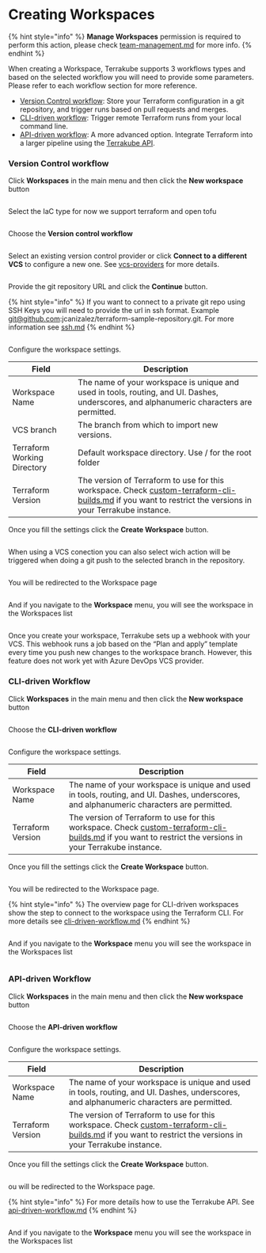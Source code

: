 # Creating Workspaces



{% hint style="info" %}
**Manage Workspaces** permission is required to perform this action, please check [team-management.md](../organizations/team-management.md "mention") for more info.
{% endhint %}



When creating a Workspace, Terrakube supports 3 workflows types and based on the selected workflow you will need to provide some parameters. Please refer to each workflow section for more reference.&#x20;

* [Version Control workflow](creating-workspaces.md#version-control-workflow): Store your Terraform configuration in a git repository, and trigger runs based on pull requests and merges.&#x20;
* [CLI-driven workflow](creating-workspaces.md#cli-driven-workflow): Trigger remote Terraform runs from your local command line.
* [API-driven workflow](creating-workspaces.md#api-driven-workflow): A more advanced option. Integrate Terraform into a larger pipeline using the [Terrakube API](../../api/getting-started.md).

### Version Control workflow

Click **Workspaces** in the main menu and then click the **New workspace** button

<figure><img src="../../.gitbook/assets/image (220).png" alt=""><figcaption></figcaption></figure>

Select the IaC type for now we support terraform and open tofu

<figure><img src="../../.gitbook/assets/image (1) (1) (1) (1) (1) (1) (1).png" alt=""><figcaption></figcaption></figure>

Choose the **Version control workflow**

<figure><img src="../../.gitbook/assets/image (242).png" alt=""><figcaption></figcaption></figure>

Select an existing version control provider or click **Connect to a different VCS** to configure a new one. See [vcs-providers](../vcs-providers/ "mention") for more details.

<figure><img src="../../.gitbook/assets/image (217).png" alt=""><figcaption></figcaption></figure>

Provide the git repository URL and click the **Continue** button.

{% hint style="info" %}
If you want to connect to a private git repo using SSH Keys you will need to provide the url in ssh format. Example git@github.com:jcanizalez/terraform-sample-repository.git. For more information see [ssh.md](../vcs-providers/ssh.md "mention")
{% endhint %}

<figure><img src="../../.gitbook/assets/image (240).png" alt=""><figcaption></figcaption></figure>

Configure the workspace settings.&#x20;

| Field                       | Description                                                                                                                                                                                                                            |
| --------------------------- | -------------------------------------------------------------------------------------------------------------------------------------------------------------------------------------------------------------------------------------- |
| Workspace Name              | The name of your workspace is unique and used in tools, routing, and UI. Dashes, underscores, and alphanumeric characters are permitted.                                                                                               |
| VCS branch                  | The branch from which to import new versions.                                                                                                                                                                                          |
| Terraform Working Directory | Default workspace directory. Use / for the root folder                                                                                                                                                                                 |
| Terraform Version           | The version of Terraform to use for this workspace. Check [custom-terraform-cli-builds.md](../../getting-started/deployment/custom-terraform-cli-builds.md "mention") if you want to restrict the versions in your Terrakube instance. |

Once you fill the settings click the **Create Workspace** button.

<figure><img src="../../.gitbook/assets/image (135).png" alt=""><figcaption></figcaption></figure>

When using a VCS conection you can also select wich action will be triggered when doing a git push to the selected branch in the repository.

<figure><img src="../../.gitbook/assets/image (1) (1) (1) (1) (1).png" alt=""><figcaption></figcaption></figure>

You will be redirected to the Workspace page

<figure><img src="../../.gitbook/assets/image (107).png" alt=""><figcaption></figcaption></figure>

And if you navigate to the **Workspace** menu, you will see the workspace in the Workspaces list

<figure><img src="../../.gitbook/assets/image (222).png" alt=""><figcaption></figcaption></figure>

Once you create your workspace, Terrakube sets up a webhook with your VCS. This webhook runs a job based on the “Plan and apply” template every time you push new changes to the workspace branch. However, this feature does not work yet with Azure DevOps VCS provider.&#x20;



### CLI-driven Workflow

Click **Workspaces** in the main menu and then click the **New workspace** button

<figure><img src="../../.gitbook/assets/image (226).png" alt=""><figcaption></figcaption></figure>

Choose the **CLI-driven workflow**

<figure><img src="../../.gitbook/assets/image (239).png" alt=""><figcaption></figcaption></figure>

Configure the workspace settings.&#x20;

| Field             | Description                                                                                                                                                                                                                            |
| ----------------- | -------------------------------------------------------------------------------------------------------------------------------------------------------------------------------------------------------------------------------------- |
| Workspace Name    | The name of your workspace is unique and used in tools, routing, and UI. Dashes, underscores, and alphanumeric characters are permitted.                                                                                               |
| Terraform Version | The version of Terraform to use for this workspace. Check [custom-terraform-cli-builds.md](../../getting-started/deployment/custom-terraform-cli-builds.md "mention") if you want to restrict the versions in your Terrakube instance. |

Once you fill the settings click the **Create Workspace** button.

<figure><img src="../../.gitbook/assets/image (97).png" alt=""><figcaption></figcaption></figure>

You will be redirected to the Workspace page.

{% hint style="info" %}
The overview page for CLI-driven workspaces show the step to connect to the workspace using the Terraform CLI. For more details see [cli-driven-workflow.md](cli-driven-workflow.md "mention")
{% endhint %}

<figure><img src="../../.gitbook/assets/image (181).png" alt=""><figcaption></figcaption></figure>

And if you navigate to the **Workspace** menu you will see the workspace in the Workspaces list

<figure><img src="../../.gitbook/assets/image (216).png" alt=""><figcaption></figcaption></figure>

### API-driven Workflow

Click **Workspaces** in the main menu and then click the **New workspace** button

<figure><img src="../../.gitbook/assets/image (220).png" alt=""><figcaption></figcaption></figure>

Choose the **API-driven workflow**

<figure><img src="../../.gitbook/assets/image (131).png" alt=""><figcaption></figcaption></figure>

Configure the workspace settings.&#x20;

| Field             | Description                                                                                                                                                                                                                            |
| ----------------- | -------------------------------------------------------------------------------------------------------------------------------------------------------------------------------------------------------------------------------------- |
| Workspace Name    | The name of your workspace is unique and used in tools, routing, and UI. Dashes, underscores, and alphanumeric characters are permitted.                                                                                               |
| Terraform Version | The version of Terraform to use for this workspace. Check [custom-terraform-cli-builds.md](../../getting-started/deployment/custom-terraform-cli-builds.md "mention") if you want to restrict the versions in your Terrakube instance. |

Once you fill the settings click the **Create Workspace** button.

<figure><img src="../../.gitbook/assets/image (141).png" alt=""><figcaption></figcaption></figure>

ou will be redirected to the Workspace page.

{% hint style="info" %}
For more details how to use the Terrakube API. See [api-driven-workflow.md](api-driven-workflow.md "mention")
{% endhint %}

<figure><img src="../../.gitbook/assets/image (214).png" alt=""><figcaption></figcaption></figure>

And if you navigate to the **Workspace** menu you will see the workspace in the Workspaces list

<figure><img src="../../.gitbook/assets/image (85).png" alt=""><figcaption></figcaption></figure>
